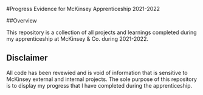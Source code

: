 #Progress Evidence for McKinsey Apprenticeship 2021-2022

##Overview

This repository is a collection of all projects and learnings completed during my apprenticeship at McKinsey & Co. during 2021-2022.

## Disclaimer

All code has been revewied and is void of information that is sensitive to McKinsey external and internal projects.
The sole purpose of this repository is to display my progress that I have completed during the apprenticeship. 
